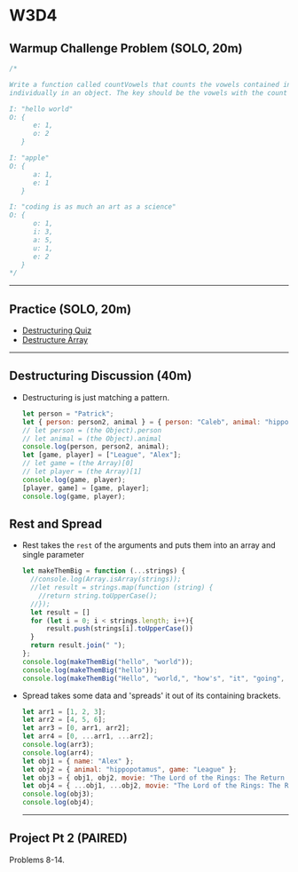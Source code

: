 # W3D4

## Warmup Challenge Problem (SOLO, 20m)

```js
/*

Write a function called countVowels that counts the vowels contained in an input string. Store the count of each vowel
individually in an object. The key should be the vowels with the count being the value contained at the key.

I: "hello world"
O: {
      e: 1,
      o: 2
   }

I: "apple"
O: {
      a: 1,
      e: 1
   }

I: "coding is as much an art as a science"
O: {
      o: 1,
      i: 3,
      a: 5,
      u: 1,
      e: 2
   }
*/
```

---

## Practice (SOLO, 20m)

- [Destructuring Quiz]
- [Destructure Array]

---

## Destructuring Discussion (40m)

- Destructuring is just matching a pattern.

  ```js
  let person = "Patrick";
  let { person: person2, animal } = { person: "Caleb", animal: "hippopotamus" };
  // let person = (the Object).person
  // let animal = (the Object).animal
  console.log(person, person2, animal);
  let [game, player] = ["League", "Alex"];
  // let game = (the Array)[0]
  // let player = (the Array)[1]
  console.log(game, player);
  [player, game] = [game, player];
  console.log(game, player);
  ```

## Rest and Spread

- Rest takes the `rest` of the arguments and puts them into an array and single parameter

  ```js
  let makeThemBig = function (...strings) {
    //console.log(Array.isArray(strings));
    //let result = strings.map(function (string) {
      //return string.toUpperCase();
    //});
	let result = []
	for (let i = 0; i < strings.length; i++){
		result.push(strings[i].toUpperCase())
	}
    return result.join(" ");
  };
  console.log(makeThemBig("hello", "world"));
  console.log(makeThemBig("hello"));
  console.log(makeThemBig("Hello", "world,", "how's", "it", "going", "today?"));
  ```

- Spread takes some data and 'spreads' it out of its containing brackets.

  ```js
  let arr1 = [1, 2, 3];
  let arr2 = [4, 5, 6];
  let arr3 = [0, arr1, arr2];
  let arr4 = [0, ...arr1, ...arr2];
  console.log(arr3);
  console.log(arr4);
  let obj1 = { name: "Alex" };
  let obj2 = { animal: "hippopotamus", game: "League" };
  let obj3 = { obj1, obj2, movie: "The Lord of the Rings: The Return of the King " };
  let obj4 = { ...obj1, ...obj2, movie: "The Lord of the Rings: The Return of the King " };
  console.log(obj3);
  console.log(obj4);
  ```
  
  ---

## Project Pt 2 (PAIRED)

Problems 8-14.

[destructuring quiz]: https://open.appacademy.io/learn/js-py---pt-june-2022-online/week-3---node--pair-programming--pojo--adv--arrays/destructuring-quiz
[destructure array]:https://open.appacademy.io/learn/js-py---pt-june-2022-online/week-3---node--pair-programming--pojo--adv--arrays/destructure-array
